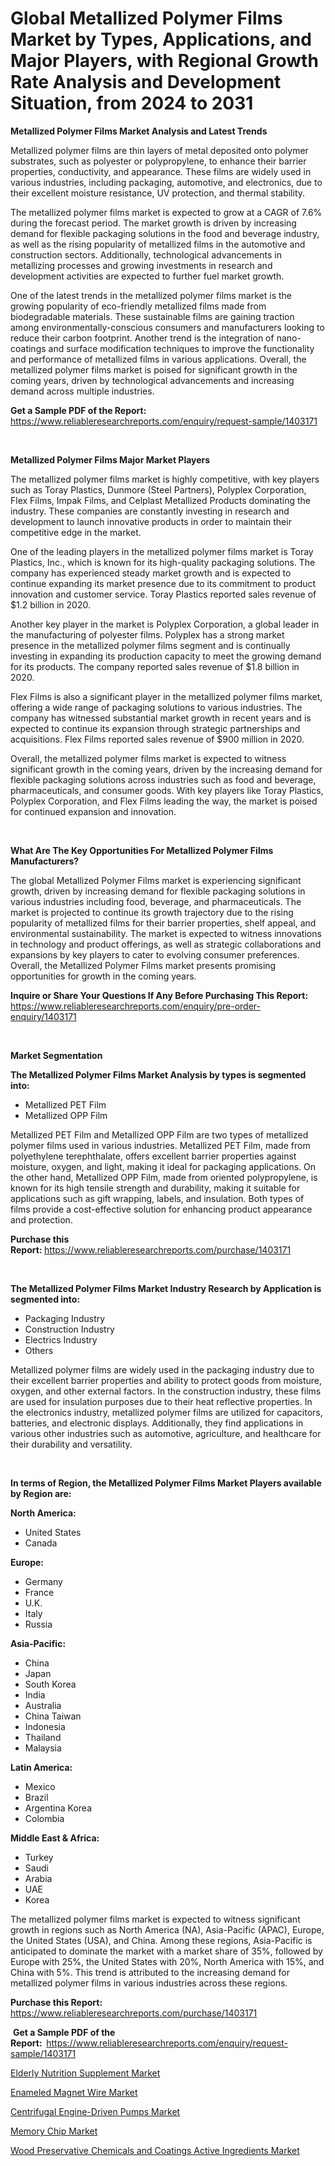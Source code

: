 <p><h1>Global Metallized Polymer Films Market by Types, Applications, and Major Players, with Regional Growth Rate Analysis and Development Situation, from 2024 to 2031</h1></p><p><strong>Metallized Polymer Films Market Analysis and Latest Trends</strong></p>
<p><p>Metallized polymer films are thin layers of metal deposited onto polymer substrates, such as polyester or polypropylene, to enhance their barrier properties, conductivity, and appearance. These films are widely used in various industries, including packaging, automotive, and electronics, due to their excellent moisture resistance, UV protection, and thermal stability.</p><p>The metallized polymer films market is expected to grow at a CAGR of 7.6% during the forecast period. The market growth is driven by increasing demand for flexible packaging solutions in the food and beverage industry, as well as the rising popularity of metallized films in the automotive and construction sectors. Additionally, technological advancements in metallizing processes and growing investments in research and development activities are expected to further fuel market growth.</p><p>One of the latest trends in the metallized polymer films market is the growing popularity of eco-friendly metallized films made from biodegradable materials. These sustainable films are gaining traction among environmentally-conscious consumers and manufacturers looking to reduce their carbon footprint. Another trend is the integration of nano-coatings and surface modification techniques to improve the functionality and performance of metallized films in various applications. Overall, the metallized polymer films market is poised for significant growth in the coming years, driven by technological advancements and increasing demand across multiple industries.</p></p>
<p><strong>Get a Sample PDF of the Report:&nbsp;</strong> <a href="https://www.reliableresearchreports.com/enquiry/request-sample/1403171">https://www.reliableresearchreports.com/enquiry/request-sample/1403171</a></p>
<p>&nbsp;</p>
<p><strong>Metallized Polymer Films Major Market Players</strong></p>
<p><p>The metallized polymer films market is highly competitive, with key players such as Toray Plastics, Dunmore (Steel Partners), Polyplex Corporation, Flex Films, Impak Films, and Celplast Metallized Products dominating the industry. These companies are constantly investing in research and development to launch innovative products in order to maintain their competitive edge in the market.</p><p>One of the leading players in the metallized polymer films market is Toray Plastics, Inc., which is known for its high-quality packaging solutions. The company has experienced steady market growth and is expected to continue expanding its market presence due to its commitment to product innovation and customer service. Toray Plastics reported sales revenue of $1.2 billion in 2020.</p><p>Another key player in the market is Polyplex Corporation, a global leader in the manufacturing of polyester films. Polyplex has a strong market presence in the metallized polymer films segment and is continually investing in expanding its production capacity to meet the growing demand for its products. The company reported sales revenue of $1.8 billion in 2020.</p><p>Flex Films is also a significant player in the metallized polymer films market, offering a wide range of packaging solutions to various industries. The company has witnessed substantial market growth in recent years and is expected to continue its expansion through strategic partnerships and acquisitions. Flex Films reported sales revenue of $900 million in 2020.</p><p>Overall, the metallized polymer films market is expected to witness significant growth in the coming years, driven by the increasing demand for flexible packaging solutions across industries such as food and beverage, pharmaceuticals, and consumer goods. With key players like Toray Plastics, Polyplex Corporation, and Flex Films leading the way, the market is poised for continued expansion and innovation.</p></p>
<p>&nbsp;</p>
<p><strong>What Are The Key Opportunities For Metallized Polymer Films Manufacturers?</strong></p>
<p><p>The global Metallized Polymer Films market is experiencing significant growth, driven by increasing demand for flexible packaging solutions in various industries including food, beverage, and pharmaceuticals. The market is projected to continue its growth trajectory due to the rising popularity of metallized films for their barrier properties, shelf appeal, and environmental sustainability. The market is expected to witness innovations in technology and product offerings, as well as strategic collaborations and expansions by key players to cater to evolving consumer preferences. Overall, the Metallized Polymer Films market presents promising opportunities for growth in the coming years.</p></p>
<p><strong>Inquire or Share Your Questions If Any Before Purchasing This Report:</strong> <a href="https://www.reliableresearchreports.com/enquiry/pre-order-enquiry/1403171">https://www.reliableresearchreports.com/enquiry/pre-order-enquiry/1403171</a></p>
<p>&nbsp;</p>
<p><strong>Market Segmentation</strong></p>
<p><strong>The Metallized Polymer Films Market Analysis by types is segmented into:</strong></p>
<p><ul><li>Metallized PET Film</li><li>Metallized OPP Film</li></ul></p>
<p><p>Metallized PET Film and Metallized OPP Film are two types of metallized polymer films used in various industries. Metallized PET Film, made from polyethylene terephthalate, offers excellent barrier properties against moisture, oxygen, and light, making it ideal for packaging applications. On the other hand, Metallized OPP Film, made from oriented polypropylene, is known for its high tensile strength and durability, making it suitable for applications such as gift wrapping, labels, and insulation. Both types of films provide a cost-effective solution for enhancing product appearance and protection.</p></p>
<p><strong>Purchase this Report:&nbsp;</strong><a href="https://www.reliableresearchreports.com/purchase/1403171">https://www.reliableresearchreports.com/purchase/1403171</a></p>
<p>&nbsp;</p>
<p><strong>The Metallized Polymer Films Market Industry Research by Application is segmented into:</strong></p>
<p><ul><li>Packaging Industry</li><li>Construction Industry</li><li>Electrics Industry</li><li>Others</li></ul></p>
<p><p>Metallized polymer films are widely used in the packaging industry due to their excellent barrier properties and ability to protect goods from moisture, oxygen, and other external factors. In the construction industry, these films are used for insulation purposes due to their heat reflective properties. In the electronics industry, metallized polymer films are utilized for capacitors, batteries, and electronic displays. Additionally, they find applications in various other industries such as automotive, agriculture, and healthcare for their durability and versatility.</p></p>
<p>&nbsp;</p>
<p><strong>In terms of Region, the Metallized Polymer Films Market Players available by Region are:</strong></p>
<p>
    <p> <strong> North America: </strong>
        <ul>
            <li>United States</li>
            <li>Canada</li>
        </ul>
        </p> 
    <p> <strong> Europe: </strong>
        <ul>
            <li>Germany</li>
            <li>France</li>
            <li>U.K.</li>
            <li>Italy</li>
            <li>Russia</li>
        </ul>
        </p> 
    <p> <strong> Asia-Pacific: </strong>
        <ul>
            <li>China</li>
            <li>Japan</li>
            <li>South Korea</li>
            <li>India</li>
            <li>Australia</li>
            <li>China Taiwan</li>
            <li>Indonesia</li>
            <li>Thailand</li>
            <li>Malaysia</li>
        </ul>
        </p> 
    <p> <strong> Latin America: </strong>
        <ul>
            <li>Mexico</li>
            <li>Brazil</li>
            <li>Argentina Korea</li>
            <li>Colombia</li>
        </ul>
        </p> 
    <p> <strong> Middle East & Africa: </strong>
        <ul>
            <li>Turkey</li>
            <li>Saudi</li>
            <li>Arabia</li>
            <li>UAE</li>
            <li>Korea</li>
        </ul>
    </p>
    </p>
<p><p>The metallized polymer films market is expected to witness significant growth in regions such as North America (NA), Asia-Pacific (APAC), Europe, the United States (USA), and China. Among these regions, Asia-Pacific is anticipated to dominate the market with a market share of 35%, followed by Europe with 25%, the United States with 20%, North America with 15%, and China with 5%. This trend is attributed to the increasing demand for metallized polymer films in various industries across these regions.</p></p>
<p><strong>Purchase this Report: </strong><a href="https://www.reliableresearchreports.com/purchase/1403171">https://www.reliableresearchreports.com/purchase/1403171</a></p>
<p>&nbsp;<strong>Get a Sample PDF of the Report:&nbsp;&nbsp;</strong><a href="https://www.reliableresearchreports.com/enquiry/request-sample/1403171">https://www.reliableresearchreports.com/enquiry/request-sample/1403171</a></p>
<p><strong></strong></p>
<p><p><a href="https://github.com/YashRP12/Market-Research-Report-List-3/blob/main/elderly-nutrition-supplement-market.md">Elderly Nutrition Supplement Market</a></p><p><a href="https://github.com/khayangel/Market-Research-Report-List-2/blob/main/enameled-magnet-wire-market.md">Enameled Magnet Wire Market</a></p><p><a href="https://butternut-bug-553.notion.site/Centrifugal-Engine-Driven-Pumps-Market-Centers-on-Aspects-such-as-Market-Growth-Market-Share-Marke-e924ba4d893b484680857d7f40b9c370">Centrifugal Engine-Driven Pumps Market</a></p><p><a href="https://view.publitas.com/reportprime-1/global-memory-chip-market-size-and-market-trends-insights-and-projections-from-2024-to-2031/">Memory Chip Market</a></p><p><a href="https://view.publitas.com/reportprime-1/wood-preservative-chemicals-and-coatings-active-ingredients-market-size-growth-outlook-from-2024-to-2031-projecting-at-markets-trends-analysis-by-application-regional-outlook-and-revenue/">Wood Preservative Chemicals and Coatings Active Ingredients Market</a></p></p>